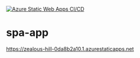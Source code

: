 [![Azure Static Web Apps CI/CD](https://github.com/zone-ict/spa-app/actions/workflows/azure-static-web-apps-zealous-hill-0da8b2a10.yml/badge.svg)](https://github.com/zone-ict/spa-app/actions/workflows/azure-static-web-apps-zealous-hill-0da8b2a10.yml)

# spa-app

https://zealous-hill-0da8b2a10.1.azurestaticapps.net
